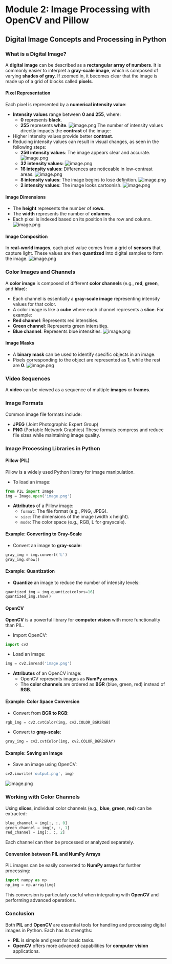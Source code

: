 

# Module 2: Image Processing with OpenCV and Pillow
## Digital Image Concepts and Processing in Python
### What is a Digital Image?
A **digital image** can be described as a **rectangular array of numbers**. It is commonly easier to interpret a **gray-scale image**, which is composed of varying **shades of gray**. If zoomed in, it becomes clear that the image is made up of a grid of blocks called **pixels**.
#### Pixel Representation
Each pixel is represented by a **numerical intensity value**:
- **Intensity values** range between **0 and 255**, where:
	- **0** represents **black**.
	- **255** represents **white**.
![image.png](https://prod-files-secure.s3.us-west-2.amazonaws.com/03e82b26-cccb-4906-bb56-adabcbdc0655/fa1bb4aa-313a-44c2-a7b3-7fa4a8432b08/image.png?X-Amz-Algorithm=AWS4-HMAC-SHA256&X-Amz-Content-Sha256=UNSIGNED-PAYLOAD&X-Amz-Credential=ASIAZI2LB4666FG6GVA4%2F20250202%2Fus-west-2%2Fs3%2Faws4_request&X-Amz-Date=20250202T141212Z&X-Amz-Expires=3600&X-Amz-Security-Token=IQoJb3JpZ2luX2VjEOT%2F%2F%2F%2F%2F%2F%2F%2F%2F%2FwEaCXVzLXdlc3QtMiJHMEUCIFEDTQM12EBPLY%2B2R0a4eNqBh0InwUqgZOFjh9r%2F1N8LAiEAhDvADicuZexACYB7panf9w8qLy%2BMeiUPxSJC4cCcM1MqiAQI7f%2F%2F%2F%2F%2F%2F%2F%2F%2F%2FARAAGgw2Mzc0MjMxODM4MDUiDG7g5FFbFd17pFZLnCrcA3zW3%2BktXinbOfQSXU1j%2FFuDZWmaLHeyJIuSLVpCmpN5ofIdBnXK2m4Y7sBr8PeRfYuoLPgQDh3%2FEzEkftVpJRy%2F2IjyI4lkT8ZTRV3OH4%2FI9JutYAYBG7mRtAEJ4j3%2FLqRoCiM5fS3hu9cCtTlb%2BM3QD0bYleIPOvCG3dzXX4zgsuLHm%2F9yVFiKk0%2BbMZyBRC8MJ0MKA9b03cUq757Xb4MBXfulDE0NgJKTHhaODyDsoIUept4QiJkgcAyZHBjJ99n4YWgfIdUgK2gYngndCbEh1Be9rBbu2%2Bmd9cjfP7wHnF2UanrgyWqmq3Q7p6iAWYAJEH%2FKrDL7xluLB6iuRY6WoWKMrOeRZtxvSALX%2FEORF35QgYnmpLm6g7cSRhq7sMgMsJVEAq8h%2Fks2q6ddIO4T13IhvkSfa6EJSM56iSiDppAb0ekqkl8daFVMC3lwrukk3o9OVCOd%2FR9e%2FE7JsseGUN%2Funip79DhPF9Uu3OefELodvRmknLMdIToTXXVPTidnZEFLtHhx0iPxJ5EJ7RMd2mmE62m%2BTM6mCPajJFCT9jJ2HDWUYVfU9cTsCKnh8tCPnW7w0A6Gtct2qE7jhD85DRSovCuiTUvKQx%2Fp3ZU53RYLRuEx%2FnXqY92AMP%2B%2F%2FbwGOqUBSfb9gXpm%2FdymYZPQEsg2%2F%2Bw5jTWLvzVjc2WnAbx6wleejWH0YM%2BrQMmbZQ8vF32RQjQ0V9XPZ2Aho7vTkCDL5ChX9NsyR0Ri3OThMbQcnwWzlk6YAOqp%2B2ih%2BoqHzz%2FzYB7Iku9kX98axy3FYncYAtx0c0QEWD1YCUQby0XcUx%2BMruoVogWox1KrUQfFP4bH0Dt4zGTksDl8L6A3W4SG2m3dxxH6&X-Amz-Signature=65fa9e2a80ee63545047b814b5ac7720cbf5308e8fb5181fdea8235b8d69ef49&X-Amz-SignedHeaders=host&x-id=GetObject)
The number of intensity values directly impacts the **contrast** of the image:
- Higher intensity values provide better **contrast**.
- Reducing intensity values can result in visual changes, as seen in the following steps:
	- **256 intensity values**: The image appears clear and accurate.
![image.png](https://prod-files-secure.s3.us-west-2.amazonaws.com/03e82b26-cccb-4906-bb56-adabcbdc0655/0de7dfb4-99dc-4b87-8932-5165b3c3b775/image.png?X-Amz-Algorithm=AWS4-HMAC-SHA256&X-Amz-Content-Sha256=UNSIGNED-PAYLOAD&X-Amz-Credential=ASIAZI2LB4666DOFMH3Z%2F20250202%2Fus-west-2%2Fs3%2Faws4_request&X-Amz-Date=20250202T141213Z&X-Amz-Expires=3600&X-Amz-Security-Token=IQoJb3JpZ2luX2VjEOT%2F%2F%2F%2F%2F%2F%2F%2F%2F%2FwEaCXVzLXdlc3QtMiJHMEUCIFZJjWRMKDcxdl04DzJGUvlK4Z11VsGiA1GZbMnumiI6AiEAnqOOl2CUoiyAHUNUKCLf%2B2FQXOzo4za5dlU8uk1sN0YqiAQI7f%2F%2F%2F%2F%2F%2F%2F%2F%2F%2FARAAGgw2Mzc0MjMxODM4MDUiDPvZKC9Z0mAhKjEDxSrcAyGIVzhnzn1TbVy0CpiuYagFA2UoVIZ0Bydfs8s1e2HDeY6sSAHKDbOWBQMAZaPLLo0Xc9GbZlJHT%2FF4HwpmqRUWqe9LH0hPZpCflimG8dzjHktz81%2FggP9KZoL%2BFArKQ8m6e0gzPP5OhoC13B4f93y%2F35vM3WaTQalb7Pmim8HpIVhlrojtAhlEeVYXPUuoj7ERrNySpPvCB1g3no4nCfvqTNlH0Kn3ArDWCiz1GoLwkSA96yTsYKO0f7XFb4irkUqxaBYzg9hSUHrrAQHX62%2BTmSt4rw%2FXKPeBedVGXpHabLBgevr4JhaZ2bvDpORdocHmrLaH4t7QIdmX2LOTIV%2F28nw7DGHOwKJGMuOUbDPj8eK3fh4kAVMO4I8J2oArZtkpl6HYZvcDLb0k8q5weU8Xs4y1lXdSsduVk49HlwsOb1WWQO0qz3xkYb8fEBZAUp4SziGjuSqIJXwIMQziJ%2BK7wYkHXO2CtO2BLCoY6lCxT3nEtFl%2FwA5WqXuESQ8%2BUt4%2FQkD%2BtbsIwnvSRCIq4Cny6cDfxRQj0Jl23pTZ38%2FkKfeW%2BqMrFUI6XsDv2TT6mZ7D527Y6IHUrjN7fZh408euCf1QDzb3eypJJsGP%2F2NWN3II0XSP2W5CylOxMNu8%2FbwGOqUBJZnjRIubD0T6egcXVmAOIbyRpV44c%2F7bfu9DxV1DqvQpEzfBnZR6ky6uf%2BSK2zQsLTXeM%2BrillDRqJU%2BFpL0W9DCcRPWXFRZPRBI0ndbernJAtx7RzFdnjThU14yOj1a%2BILl9txLzebkYPtQKufTzod48qZx%2BjlQNVSvne7lgUtaiW7QVj3ekr726IeJGoZKlyuDdvWb56G1FvPSuGMV%2Fgudbx7K&X-Amz-Signature=9ed3ef306b6a7f4c599d25c6239874152f12bcd53adbea9ffad42d7463dd78d6&X-Amz-SignedHeaders=host&x-id=GetObject)
	- **32 intensity values:**
![image.png](https://prod-files-secure.s3.us-west-2.amazonaws.com/03e82b26-cccb-4906-bb56-adabcbdc0655/7eb81f08-b190-4c5a-ba2b-2a498a15b2c4/image.png?X-Amz-Algorithm=AWS4-HMAC-SHA256&X-Amz-Content-Sha256=UNSIGNED-PAYLOAD&X-Amz-Credential=ASIAZI2LB4666DOFMH3Z%2F20250202%2Fus-west-2%2Fs3%2Faws4_request&X-Amz-Date=20250202T141213Z&X-Amz-Expires=3600&X-Amz-Security-Token=IQoJb3JpZ2luX2VjEOT%2F%2F%2F%2F%2F%2F%2F%2F%2F%2FwEaCXVzLXdlc3QtMiJHMEUCIFZJjWRMKDcxdl04DzJGUvlK4Z11VsGiA1GZbMnumiI6AiEAnqOOl2CUoiyAHUNUKCLf%2B2FQXOzo4za5dlU8uk1sN0YqiAQI7f%2F%2F%2F%2F%2F%2F%2F%2F%2F%2FARAAGgw2Mzc0MjMxODM4MDUiDPvZKC9Z0mAhKjEDxSrcAyGIVzhnzn1TbVy0CpiuYagFA2UoVIZ0Bydfs8s1e2HDeY6sSAHKDbOWBQMAZaPLLo0Xc9GbZlJHT%2FF4HwpmqRUWqe9LH0hPZpCflimG8dzjHktz81%2FggP9KZoL%2BFArKQ8m6e0gzPP5OhoC13B4f93y%2F35vM3WaTQalb7Pmim8HpIVhlrojtAhlEeVYXPUuoj7ERrNySpPvCB1g3no4nCfvqTNlH0Kn3ArDWCiz1GoLwkSA96yTsYKO0f7XFb4irkUqxaBYzg9hSUHrrAQHX62%2BTmSt4rw%2FXKPeBedVGXpHabLBgevr4JhaZ2bvDpORdocHmrLaH4t7QIdmX2LOTIV%2F28nw7DGHOwKJGMuOUbDPj8eK3fh4kAVMO4I8J2oArZtkpl6HYZvcDLb0k8q5weU8Xs4y1lXdSsduVk49HlwsOb1WWQO0qz3xkYb8fEBZAUp4SziGjuSqIJXwIMQziJ%2BK7wYkHXO2CtO2BLCoY6lCxT3nEtFl%2FwA5WqXuESQ8%2BUt4%2FQkD%2BtbsIwnvSRCIq4Cny6cDfxRQj0Jl23pTZ38%2FkKfeW%2BqMrFUI6XsDv2TT6mZ7D527Y6IHUrjN7fZh408euCf1QDzb3eypJJsGP%2F2NWN3II0XSP2W5CylOxMNu8%2FbwGOqUBJZnjRIubD0T6egcXVmAOIbyRpV44c%2F7bfu9DxV1DqvQpEzfBnZR6ky6uf%2BSK2zQsLTXeM%2BrillDRqJU%2BFpL0W9DCcRPWXFRZPRBI0ndbernJAtx7RzFdnjThU14yOj1a%2BILl9txLzebkYPtQKufTzod48qZx%2BjlQNVSvne7lgUtaiW7QVj3ekr726IeJGoZKlyuDdvWb56G1FvPSuGMV%2Fgudbx7K&X-Amz-Signature=c3f8e9ae496a4de86fa41f032d952f0eacc822bd2b3aa8b91a2660f10b58ea55&X-Amz-SignedHeaders=host&x-id=GetObject)
	- **16 intensity values**: Differences are noticeable in low-contrast areas.
![image.png](https://prod-files-secure.s3.us-west-2.amazonaws.com/03e82b26-cccb-4906-bb56-adabcbdc0655/6bf56d44-9a14-4b7b-98c2-1f00b8630f0c/image.png?X-Amz-Algorithm=AWS4-HMAC-SHA256&X-Amz-Content-Sha256=UNSIGNED-PAYLOAD&X-Amz-Credential=ASIAZI2LB4666DOFMH3Z%2F20250202%2Fus-west-2%2Fs3%2Faws4_request&X-Amz-Date=20250202T141213Z&X-Amz-Expires=3600&X-Amz-Security-Token=IQoJb3JpZ2luX2VjEOT%2F%2F%2F%2F%2F%2F%2F%2F%2F%2FwEaCXVzLXdlc3QtMiJHMEUCIFZJjWRMKDcxdl04DzJGUvlK4Z11VsGiA1GZbMnumiI6AiEAnqOOl2CUoiyAHUNUKCLf%2B2FQXOzo4za5dlU8uk1sN0YqiAQI7f%2F%2F%2F%2F%2F%2F%2F%2F%2F%2FARAAGgw2Mzc0MjMxODM4MDUiDPvZKC9Z0mAhKjEDxSrcAyGIVzhnzn1TbVy0CpiuYagFA2UoVIZ0Bydfs8s1e2HDeY6sSAHKDbOWBQMAZaPLLo0Xc9GbZlJHT%2FF4HwpmqRUWqe9LH0hPZpCflimG8dzjHktz81%2FggP9KZoL%2BFArKQ8m6e0gzPP5OhoC13B4f93y%2F35vM3WaTQalb7Pmim8HpIVhlrojtAhlEeVYXPUuoj7ERrNySpPvCB1g3no4nCfvqTNlH0Kn3ArDWCiz1GoLwkSA96yTsYKO0f7XFb4irkUqxaBYzg9hSUHrrAQHX62%2BTmSt4rw%2FXKPeBedVGXpHabLBgevr4JhaZ2bvDpORdocHmrLaH4t7QIdmX2LOTIV%2F28nw7DGHOwKJGMuOUbDPj8eK3fh4kAVMO4I8J2oArZtkpl6HYZvcDLb0k8q5weU8Xs4y1lXdSsduVk49HlwsOb1WWQO0qz3xkYb8fEBZAUp4SziGjuSqIJXwIMQziJ%2BK7wYkHXO2CtO2BLCoY6lCxT3nEtFl%2FwA5WqXuESQ8%2BUt4%2FQkD%2BtbsIwnvSRCIq4Cny6cDfxRQj0Jl23pTZ38%2FkKfeW%2BqMrFUI6XsDv2TT6mZ7D527Y6IHUrjN7fZh408euCf1QDzb3eypJJsGP%2F2NWN3II0XSP2W5CylOxMNu8%2FbwGOqUBJZnjRIubD0T6egcXVmAOIbyRpV44c%2F7bfu9DxV1DqvQpEzfBnZR6ky6uf%2BSK2zQsLTXeM%2BrillDRqJU%2BFpL0W9DCcRPWXFRZPRBI0ndbernJAtx7RzFdnjThU14yOj1a%2BILl9txLzebkYPtQKufTzod48qZx%2BjlQNVSvne7lgUtaiW7QVj3ekr726IeJGoZKlyuDdvWb56G1FvPSuGMV%2Fgudbx7K&X-Amz-Signature=e83d9de345c025b79a016fcb22c4f01de791dff97e117a18196bc94e9395c704&X-Amz-SignedHeaders=host&x-id=GetObject)
	- **8 intensity values**: The image begins to lose definition.
![image.png](https://prod-files-secure.s3.us-west-2.amazonaws.com/03e82b26-cccb-4906-bb56-adabcbdc0655/cca05878-ca1a-43e0-8bec-1d146756f9ae/image.png?X-Amz-Algorithm=AWS4-HMAC-SHA256&X-Amz-Content-Sha256=UNSIGNED-PAYLOAD&X-Amz-Credential=ASIAZI2LB4666DOFMH3Z%2F20250202%2Fus-west-2%2Fs3%2Faws4_request&X-Amz-Date=20250202T141213Z&X-Amz-Expires=3600&X-Amz-Security-Token=IQoJb3JpZ2luX2VjEOT%2F%2F%2F%2F%2F%2F%2F%2F%2F%2FwEaCXVzLXdlc3QtMiJHMEUCIFZJjWRMKDcxdl04DzJGUvlK4Z11VsGiA1GZbMnumiI6AiEAnqOOl2CUoiyAHUNUKCLf%2B2FQXOzo4za5dlU8uk1sN0YqiAQI7f%2F%2F%2F%2F%2F%2F%2F%2F%2F%2FARAAGgw2Mzc0MjMxODM4MDUiDPvZKC9Z0mAhKjEDxSrcAyGIVzhnzn1TbVy0CpiuYagFA2UoVIZ0Bydfs8s1e2HDeY6sSAHKDbOWBQMAZaPLLo0Xc9GbZlJHT%2FF4HwpmqRUWqe9LH0hPZpCflimG8dzjHktz81%2FggP9KZoL%2BFArKQ8m6e0gzPP5OhoC13B4f93y%2F35vM3WaTQalb7Pmim8HpIVhlrojtAhlEeVYXPUuoj7ERrNySpPvCB1g3no4nCfvqTNlH0Kn3ArDWCiz1GoLwkSA96yTsYKO0f7XFb4irkUqxaBYzg9hSUHrrAQHX62%2BTmSt4rw%2FXKPeBedVGXpHabLBgevr4JhaZ2bvDpORdocHmrLaH4t7QIdmX2LOTIV%2F28nw7DGHOwKJGMuOUbDPj8eK3fh4kAVMO4I8J2oArZtkpl6HYZvcDLb0k8q5weU8Xs4y1lXdSsduVk49HlwsOb1WWQO0qz3xkYb8fEBZAUp4SziGjuSqIJXwIMQziJ%2BK7wYkHXO2CtO2BLCoY6lCxT3nEtFl%2FwA5WqXuESQ8%2BUt4%2FQkD%2BtbsIwnvSRCIq4Cny6cDfxRQj0Jl23pTZ38%2FkKfeW%2BqMrFUI6XsDv2TT6mZ7D527Y6IHUrjN7fZh408euCf1QDzb3eypJJsGP%2F2NWN3II0XSP2W5CylOxMNu8%2FbwGOqUBJZnjRIubD0T6egcXVmAOIbyRpV44c%2F7bfu9DxV1DqvQpEzfBnZR6ky6uf%2BSK2zQsLTXeM%2BrillDRqJU%2BFpL0W9DCcRPWXFRZPRBI0ndbernJAtx7RzFdnjThU14yOj1a%2BILl9txLzebkYPtQKufTzod48qZx%2BjlQNVSvne7lgUtaiW7QVj3ekr726IeJGoZKlyuDdvWb56G1FvPSuGMV%2Fgudbx7K&X-Amz-Signature=6e67cb58935e5c59ab83dcc5122830a729e64d0134f76aaeec3fe6f66fa95919&X-Amz-SignedHeaders=host&x-id=GetObject)
	- **2 intensity values**: The image looks cartoonish.
![image.png](https://prod-files-secure.s3.us-west-2.amazonaws.com/03e82b26-cccb-4906-bb56-adabcbdc0655/12da64d7-6b97-44e0-bc2c-52b9c47ce212/image.png?X-Amz-Algorithm=AWS4-HMAC-SHA256&X-Amz-Content-Sha256=UNSIGNED-PAYLOAD&X-Amz-Credential=ASIAZI2LB4666DOFMH3Z%2F20250202%2Fus-west-2%2Fs3%2Faws4_request&X-Amz-Date=20250202T141213Z&X-Amz-Expires=3600&X-Amz-Security-Token=IQoJb3JpZ2luX2VjEOT%2F%2F%2F%2F%2F%2F%2F%2F%2F%2FwEaCXVzLXdlc3QtMiJHMEUCIFZJjWRMKDcxdl04DzJGUvlK4Z11VsGiA1GZbMnumiI6AiEAnqOOl2CUoiyAHUNUKCLf%2B2FQXOzo4za5dlU8uk1sN0YqiAQI7f%2F%2F%2F%2F%2F%2F%2F%2F%2F%2FARAAGgw2Mzc0MjMxODM4MDUiDPvZKC9Z0mAhKjEDxSrcAyGIVzhnzn1TbVy0CpiuYagFA2UoVIZ0Bydfs8s1e2HDeY6sSAHKDbOWBQMAZaPLLo0Xc9GbZlJHT%2FF4HwpmqRUWqe9LH0hPZpCflimG8dzjHktz81%2FggP9KZoL%2BFArKQ8m6e0gzPP5OhoC13B4f93y%2F35vM3WaTQalb7Pmim8HpIVhlrojtAhlEeVYXPUuoj7ERrNySpPvCB1g3no4nCfvqTNlH0Kn3ArDWCiz1GoLwkSA96yTsYKO0f7XFb4irkUqxaBYzg9hSUHrrAQHX62%2BTmSt4rw%2FXKPeBedVGXpHabLBgevr4JhaZ2bvDpORdocHmrLaH4t7QIdmX2LOTIV%2F28nw7DGHOwKJGMuOUbDPj8eK3fh4kAVMO4I8J2oArZtkpl6HYZvcDLb0k8q5weU8Xs4y1lXdSsduVk49HlwsOb1WWQO0qz3xkYb8fEBZAUp4SziGjuSqIJXwIMQziJ%2BK7wYkHXO2CtO2BLCoY6lCxT3nEtFl%2FwA5WqXuESQ8%2BUt4%2FQkD%2BtbsIwnvSRCIq4Cny6cDfxRQj0Jl23pTZ38%2FkKfeW%2BqMrFUI6XsDv2TT6mZ7D527Y6IHUrjN7fZh408euCf1QDzb3eypJJsGP%2F2NWN3II0XSP2W5CylOxMNu8%2FbwGOqUBJZnjRIubD0T6egcXVmAOIbyRpV44c%2F7bfu9DxV1DqvQpEzfBnZR6ky6uf%2BSK2zQsLTXeM%2BrillDRqJU%2BFpL0W9DCcRPWXFRZPRBI0ndbernJAtx7RzFdnjThU14yOj1a%2BILl9txLzebkYPtQKufTzod48qZx%2BjlQNVSvne7lgUtaiW7QVj3ekr726IeJGoZKlyuDdvWb56G1FvPSuGMV%2Fgudbx7K&X-Amz-Signature=96fcf83c34f4f31a52ba7033f58b4eae081ebce44f3930185117238c405f7659&X-Amz-SignedHeaders=host&x-id=GetObject)
#### Image Dimensions
- The **height** represents the number of **rows**.
- The **width** represents the number of **columns**.
- Each pixel is indexed based on its position in the row and column.
![image.png](https://prod-files-secure.s3.us-west-2.amazonaws.com/03e82b26-cccb-4906-bb56-adabcbdc0655/ff056335-e79e-4491-b508-30cd45b6c194/image.png?X-Amz-Algorithm=AWS4-HMAC-SHA256&X-Amz-Content-Sha256=UNSIGNED-PAYLOAD&X-Amz-Credential=ASIAZI2LB4666FG6GVA4%2F20250202%2Fus-west-2%2Fs3%2Faws4_request&X-Amz-Date=20250202T141212Z&X-Amz-Expires=3600&X-Amz-Security-Token=IQoJb3JpZ2luX2VjEOT%2F%2F%2F%2F%2F%2F%2F%2F%2F%2FwEaCXVzLXdlc3QtMiJHMEUCIFEDTQM12EBPLY%2B2R0a4eNqBh0InwUqgZOFjh9r%2F1N8LAiEAhDvADicuZexACYB7panf9w8qLy%2BMeiUPxSJC4cCcM1MqiAQI7f%2F%2F%2F%2F%2F%2F%2F%2F%2F%2FARAAGgw2Mzc0MjMxODM4MDUiDG7g5FFbFd17pFZLnCrcA3zW3%2BktXinbOfQSXU1j%2FFuDZWmaLHeyJIuSLVpCmpN5ofIdBnXK2m4Y7sBr8PeRfYuoLPgQDh3%2FEzEkftVpJRy%2F2IjyI4lkT8ZTRV3OH4%2FI9JutYAYBG7mRtAEJ4j3%2FLqRoCiM5fS3hu9cCtTlb%2BM3QD0bYleIPOvCG3dzXX4zgsuLHm%2F9yVFiKk0%2BbMZyBRC8MJ0MKA9b03cUq757Xb4MBXfulDE0NgJKTHhaODyDsoIUept4QiJkgcAyZHBjJ99n4YWgfIdUgK2gYngndCbEh1Be9rBbu2%2Bmd9cjfP7wHnF2UanrgyWqmq3Q7p6iAWYAJEH%2FKrDL7xluLB6iuRY6WoWKMrOeRZtxvSALX%2FEORF35QgYnmpLm6g7cSRhq7sMgMsJVEAq8h%2Fks2q6ddIO4T13IhvkSfa6EJSM56iSiDppAb0ekqkl8daFVMC3lwrukk3o9OVCOd%2FR9e%2FE7JsseGUN%2Funip79DhPF9Uu3OefELodvRmknLMdIToTXXVPTidnZEFLtHhx0iPxJ5EJ7RMd2mmE62m%2BTM6mCPajJFCT9jJ2HDWUYVfU9cTsCKnh8tCPnW7w0A6Gtct2qE7jhD85DRSovCuiTUvKQx%2Fp3ZU53RYLRuEx%2FnXqY92AMP%2B%2F%2FbwGOqUBSfb9gXpm%2FdymYZPQEsg2%2F%2Bw5jTWLvzVjc2WnAbx6wleejWH0YM%2BrQMmbZQ8vF32RQjQ0V9XPZ2Aho7vTkCDL5ChX9NsyR0Ri3OThMbQcnwWzlk6YAOqp%2B2ih%2BoqHzz%2FzYB7Iku9kX98axy3FYncYAtx0c0QEWD1YCUQby0XcUx%2BMruoVogWox1KrUQfFP4bH0Dt4zGTksDl8L6A3W4SG2m3dxxH6&X-Amz-Signature=a5a59afed84deee7065b78f0d2dbfad6dfe76265fe6285f325d48728764d6e63&X-Amz-SignedHeaders=host&x-id=GetObject)
#### Image Composition
In **real-world images**, each pixel value comes from a grid of **sensors** that capture light. These values are then **quantized** into digital samples to form the image.
![image.png](https://prod-files-secure.s3.us-west-2.amazonaws.com/03e82b26-cccb-4906-bb56-adabcbdc0655/0c721ea0-409b-4d32-b630-a00d6f170d18/image.png?X-Amz-Algorithm=AWS4-HMAC-SHA256&X-Amz-Content-Sha256=UNSIGNED-PAYLOAD&X-Amz-Credential=ASIAZI2LB4666FG6GVA4%2F20250202%2Fus-west-2%2Fs3%2Faws4_request&X-Amz-Date=20250202T141212Z&X-Amz-Expires=3600&X-Amz-Security-Token=IQoJb3JpZ2luX2VjEOT%2F%2F%2F%2F%2F%2F%2F%2F%2F%2FwEaCXVzLXdlc3QtMiJHMEUCIFEDTQM12EBPLY%2B2R0a4eNqBh0InwUqgZOFjh9r%2F1N8LAiEAhDvADicuZexACYB7panf9w8qLy%2BMeiUPxSJC4cCcM1MqiAQI7f%2F%2F%2F%2F%2F%2F%2F%2F%2F%2FARAAGgw2Mzc0MjMxODM4MDUiDG7g5FFbFd17pFZLnCrcA3zW3%2BktXinbOfQSXU1j%2FFuDZWmaLHeyJIuSLVpCmpN5ofIdBnXK2m4Y7sBr8PeRfYuoLPgQDh3%2FEzEkftVpJRy%2F2IjyI4lkT8ZTRV3OH4%2FI9JutYAYBG7mRtAEJ4j3%2FLqRoCiM5fS3hu9cCtTlb%2BM3QD0bYleIPOvCG3dzXX4zgsuLHm%2F9yVFiKk0%2BbMZyBRC8MJ0MKA9b03cUq757Xb4MBXfulDE0NgJKTHhaODyDsoIUept4QiJkgcAyZHBjJ99n4YWgfIdUgK2gYngndCbEh1Be9rBbu2%2Bmd9cjfP7wHnF2UanrgyWqmq3Q7p6iAWYAJEH%2FKrDL7xluLB6iuRY6WoWKMrOeRZtxvSALX%2FEORF35QgYnmpLm6g7cSRhq7sMgMsJVEAq8h%2Fks2q6ddIO4T13IhvkSfa6EJSM56iSiDppAb0ekqkl8daFVMC3lwrukk3o9OVCOd%2FR9e%2FE7JsseGUN%2Funip79DhPF9Uu3OefELodvRmknLMdIToTXXVPTidnZEFLtHhx0iPxJ5EJ7RMd2mmE62m%2BTM6mCPajJFCT9jJ2HDWUYVfU9cTsCKnh8tCPnW7w0A6Gtct2qE7jhD85DRSovCuiTUvKQx%2Fp3ZU53RYLRuEx%2FnXqY92AMP%2B%2F%2FbwGOqUBSfb9gXpm%2FdymYZPQEsg2%2F%2Bw5jTWLvzVjc2WnAbx6wleejWH0YM%2BrQMmbZQ8vF32RQjQ0V9XPZ2Aho7vTkCDL5ChX9NsyR0Ri3OThMbQcnwWzlk6YAOqp%2B2ih%2BoqHzz%2FzYB7Iku9kX98axy3FYncYAtx0c0QEWD1YCUQby0XcUx%2BMruoVogWox1KrUQfFP4bH0Dt4zGTksDl8L6A3W4SG2m3dxxH6&X-Amz-Signature=537945a43ecbe06fb3158ff5cce3888f97fbc501db6d9b9acf6943436f05763b&X-Amz-SignedHeaders=host&x-id=GetObject)
### Color Images and Channels
A **color image** is composed of different **color channels** (e.g., **red**, **green**, and **blue**):
- Each channel is essentially a **gray-scale image** representing intensity values for that color.
- A color image is like a **cube** where each channel represents a **slice**.
For example:
- **Red channel**: Represents red intensities.
- **Green channel**: Represents green intensities.
- **Blue channel**: Represents blue intensities.
![image.png](https://prod-files-secure.s3.us-west-2.amazonaws.com/03e82b26-cccb-4906-bb56-adabcbdc0655/c0cc17c9-842f-413f-82e8-f3f44278cf74/image.png?X-Amz-Algorithm=AWS4-HMAC-SHA256&X-Amz-Content-Sha256=UNSIGNED-PAYLOAD&X-Amz-Credential=ASIAZI2LB4666FG6GVA4%2F20250202%2Fus-west-2%2Fs3%2Faws4_request&X-Amz-Date=20250202T141212Z&X-Amz-Expires=3600&X-Amz-Security-Token=IQoJb3JpZ2luX2VjEOT%2F%2F%2F%2F%2F%2F%2F%2F%2F%2FwEaCXVzLXdlc3QtMiJHMEUCIFEDTQM12EBPLY%2B2R0a4eNqBh0InwUqgZOFjh9r%2F1N8LAiEAhDvADicuZexACYB7panf9w8qLy%2BMeiUPxSJC4cCcM1MqiAQI7f%2F%2F%2F%2F%2F%2F%2F%2F%2F%2FARAAGgw2Mzc0MjMxODM4MDUiDG7g5FFbFd17pFZLnCrcA3zW3%2BktXinbOfQSXU1j%2FFuDZWmaLHeyJIuSLVpCmpN5ofIdBnXK2m4Y7sBr8PeRfYuoLPgQDh3%2FEzEkftVpJRy%2F2IjyI4lkT8ZTRV3OH4%2FI9JutYAYBG7mRtAEJ4j3%2FLqRoCiM5fS3hu9cCtTlb%2BM3QD0bYleIPOvCG3dzXX4zgsuLHm%2F9yVFiKk0%2BbMZyBRC8MJ0MKA9b03cUq757Xb4MBXfulDE0NgJKTHhaODyDsoIUept4QiJkgcAyZHBjJ99n4YWgfIdUgK2gYngndCbEh1Be9rBbu2%2Bmd9cjfP7wHnF2UanrgyWqmq3Q7p6iAWYAJEH%2FKrDL7xluLB6iuRY6WoWKMrOeRZtxvSALX%2FEORF35QgYnmpLm6g7cSRhq7sMgMsJVEAq8h%2Fks2q6ddIO4T13IhvkSfa6EJSM56iSiDppAb0ekqkl8daFVMC3lwrukk3o9OVCOd%2FR9e%2FE7JsseGUN%2Funip79DhPF9Uu3OefELodvRmknLMdIToTXXVPTidnZEFLtHhx0iPxJ5EJ7RMd2mmE62m%2BTM6mCPajJFCT9jJ2HDWUYVfU9cTsCKnh8tCPnW7w0A6Gtct2qE7jhD85DRSovCuiTUvKQx%2Fp3ZU53RYLRuEx%2FnXqY92AMP%2B%2F%2FbwGOqUBSfb9gXpm%2FdymYZPQEsg2%2F%2Bw5jTWLvzVjc2WnAbx6wleejWH0YM%2BrQMmbZQ8vF32RQjQ0V9XPZ2Aho7vTkCDL5ChX9NsyR0Ri3OThMbQcnwWzlk6YAOqp%2B2ih%2BoqHzz%2FzYB7Iku9kX98axy3FYncYAtx0c0QEWD1YCUQby0XcUx%2BMruoVogWox1KrUQfFP4bH0Dt4zGTksDl8L6A3W4SG2m3dxxH6&X-Amz-Signature=a7c1699338ad9956433060344bad4cc1e92b7ca58f270171594a506aea7d7306&X-Amz-SignedHeaders=host&x-id=GetObject)
#### Image Masks
- A **binary mask** can be used to identify specific objects in an image.
- Pixels corresponding to the object are represented as **1**, while the rest are **0**.
![image.png](https://prod-files-secure.s3.us-west-2.amazonaws.com/03e82b26-cccb-4906-bb56-adabcbdc0655/667eab4d-d19d-4618-81d0-663b6beb002c/image.png?X-Amz-Algorithm=AWS4-HMAC-SHA256&X-Amz-Content-Sha256=UNSIGNED-PAYLOAD&X-Amz-Credential=ASIAZI2LB4666FG6GVA4%2F20250202%2Fus-west-2%2Fs3%2Faws4_request&X-Amz-Date=20250202T141212Z&X-Amz-Expires=3600&X-Amz-Security-Token=IQoJb3JpZ2luX2VjEOT%2F%2F%2F%2F%2F%2F%2F%2F%2F%2FwEaCXVzLXdlc3QtMiJHMEUCIFEDTQM12EBPLY%2B2R0a4eNqBh0InwUqgZOFjh9r%2F1N8LAiEAhDvADicuZexACYB7panf9w8qLy%2BMeiUPxSJC4cCcM1MqiAQI7f%2F%2F%2F%2F%2F%2F%2F%2F%2F%2FARAAGgw2Mzc0MjMxODM4MDUiDG7g5FFbFd17pFZLnCrcA3zW3%2BktXinbOfQSXU1j%2FFuDZWmaLHeyJIuSLVpCmpN5ofIdBnXK2m4Y7sBr8PeRfYuoLPgQDh3%2FEzEkftVpJRy%2F2IjyI4lkT8ZTRV3OH4%2FI9JutYAYBG7mRtAEJ4j3%2FLqRoCiM5fS3hu9cCtTlb%2BM3QD0bYleIPOvCG3dzXX4zgsuLHm%2F9yVFiKk0%2BbMZyBRC8MJ0MKA9b03cUq757Xb4MBXfulDE0NgJKTHhaODyDsoIUept4QiJkgcAyZHBjJ99n4YWgfIdUgK2gYngndCbEh1Be9rBbu2%2Bmd9cjfP7wHnF2UanrgyWqmq3Q7p6iAWYAJEH%2FKrDL7xluLB6iuRY6WoWKMrOeRZtxvSALX%2FEORF35QgYnmpLm6g7cSRhq7sMgMsJVEAq8h%2Fks2q6ddIO4T13IhvkSfa6EJSM56iSiDppAb0ekqkl8daFVMC3lwrukk3o9OVCOd%2FR9e%2FE7JsseGUN%2Funip79DhPF9Uu3OefELodvRmknLMdIToTXXVPTidnZEFLtHhx0iPxJ5EJ7RMd2mmE62m%2BTM6mCPajJFCT9jJ2HDWUYVfU9cTsCKnh8tCPnW7w0A6Gtct2qE7jhD85DRSovCuiTUvKQx%2Fp3ZU53RYLRuEx%2FnXqY92AMP%2B%2F%2FbwGOqUBSfb9gXpm%2FdymYZPQEsg2%2F%2Bw5jTWLvzVjc2WnAbx6wleejWH0YM%2BrQMmbZQ8vF32RQjQ0V9XPZ2Aho7vTkCDL5ChX9NsyR0Ri3OThMbQcnwWzlk6YAOqp%2B2ih%2BoqHzz%2FzYB7Iku9kX98axy3FYncYAtx0c0QEWD1YCUQby0XcUx%2BMruoVogWox1KrUQfFP4bH0Dt4zGTksDl8L6A3W4SG2m3dxxH6&X-Amz-Signature=4b9f12c7fb7477aa663dcd26c5bb4618b3a3f0c836a8243afebeac9f101556de&X-Amz-SignedHeaders=host&x-id=GetObject)
### Video Sequences
A **video** can be viewed as a sequence of multiple **images** or **frames**.
### Image Formats
Common image file formats include:
- **JPEG** (Joint Photographic Expert Group)
- **PNG** (Portable Network Graphics)
These formats compress and reduce file sizes while maintaining image quality.
### Image Processing Libraries in Python
#### Pillow (PIL)
Pillow is a widely used Python library for image manipulation.
- To load an image:
```python
from PIL import Image
img = Image.open('image.png')
```
- **Attributes** of a Pillow image:
	- `format`: The file format (e.g., PNG, JPEG).
	- `size`: The dimensions of the image (width x height).
	- `mode`: The color space (e.g., RGB, L for grayscale).
#### Example: Converting to Gray-Scale
- Convert an image to **gray-scale**:
```python
gray_img = img.convert('L')
gray_img.show()
```
#### Example: Quantization
- **Quantize** an image to reduce the number of intensity levels:
```python
quantized_img = img.quantize(colors=16)
quantized_img.show()
```
#### OpenCV
**OpenCV** is a powerful library for **computer vision** with more functionality than PIL.
- Import OpenCV:
```python
import cv2
```
- Load an image:
```python
img = cv2.imread('image.png')
```
- **Attributes** of an OpenCV image:
	- OpenCV represents images as **NumPy arrays**.
	- The **color channels** are ordered as **BGR** (blue, green, red) instead of **RGB**.
#### Example: Color Space Conversion
- Convert from **BGR to RGB**:
```python
rgb_img = cv2.cvtColor(img, cv2.COLOR_BGR2RGB)
```
- Convert to **gray-scale**:
```python
gray_img = cv2.cvtColor(img, cv2.COLOR_BGR2GRAY)
```
#### Example: Saving an Image
- Save an image using OpenCV:
```python
cv2.imwrite('output.png', img)
```
![image.png](https://prod-files-secure.s3.us-west-2.amazonaws.com/03e82b26-cccb-4906-bb56-adabcbdc0655/25fcc977-54ea-484c-997e-9b6bd016f347/image.png?X-Amz-Algorithm=AWS4-HMAC-SHA256&X-Amz-Content-Sha256=UNSIGNED-PAYLOAD&X-Amz-Credential=ASIAZI2LB4666FG6GVA4%2F20250202%2Fus-west-2%2Fs3%2Faws4_request&X-Amz-Date=20250202T141212Z&X-Amz-Expires=3600&X-Amz-Security-Token=IQoJb3JpZ2luX2VjEOT%2F%2F%2F%2F%2F%2F%2F%2F%2F%2FwEaCXVzLXdlc3QtMiJHMEUCIFEDTQM12EBPLY%2B2R0a4eNqBh0InwUqgZOFjh9r%2F1N8LAiEAhDvADicuZexACYB7panf9w8qLy%2BMeiUPxSJC4cCcM1MqiAQI7f%2F%2F%2F%2F%2F%2F%2F%2F%2F%2FARAAGgw2Mzc0MjMxODM4MDUiDG7g5FFbFd17pFZLnCrcA3zW3%2BktXinbOfQSXU1j%2FFuDZWmaLHeyJIuSLVpCmpN5ofIdBnXK2m4Y7sBr8PeRfYuoLPgQDh3%2FEzEkftVpJRy%2F2IjyI4lkT8ZTRV3OH4%2FI9JutYAYBG7mRtAEJ4j3%2FLqRoCiM5fS3hu9cCtTlb%2BM3QD0bYleIPOvCG3dzXX4zgsuLHm%2F9yVFiKk0%2BbMZyBRC8MJ0MKA9b03cUq757Xb4MBXfulDE0NgJKTHhaODyDsoIUept4QiJkgcAyZHBjJ99n4YWgfIdUgK2gYngndCbEh1Be9rBbu2%2Bmd9cjfP7wHnF2UanrgyWqmq3Q7p6iAWYAJEH%2FKrDL7xluLB6iuRY6WoWKMrOeRZtxvSALX%2FEORF35QgYnmpLm6g7cSRhq7sMgMsJVEAq8h%2Fks2q6ddIO4T13IhvkSfa6EJSM56iSiDppAb0ekqkl8daFVMC3lwrukk3o9OVCOd%2FR9e%2FE7JsseGUN%2Funip79DhPF9Uu3OefELodvRmknLMdIToTXXVPTidnZEFLtHhx0iPxJ5EJ7RMd2mmE62m%2BTM6mCPajJFCT9jJ2HDWUYVfU9cTsCKnh8tCPnW7w0A6Gtct2qE7jhD85DRSovCuiTUvKQx%2Fp3ZU53RYLRuEx%2FnXqY92AMP%2B%2F%2FbwGOqUBSfb9gXpm%2FdymYZPQEsg2%2F%2Bw5jTWLvzVjc2WnAbx6wleejWH0YM%2BrQMmbZQ8vF32RQjQ0V9XPZ2Aho7vTkCDL5ChX9NsyR0Ri3OThMbQcnwWzlk6YAOqp%2B2ih%2BoqHzz%2FzYB7Iku9kX98axy3FYncYAtx0c0QEWD1YCUQby0XcUx%2BMruoVogWox1KrUQfFP4bH0Dt4zGTksDl8L6A3W4SG2m3dxxH6&X-Amz-Signature=50b080ec16a2a47fc2d624da4bf482f9abcf540617941f3a993701e2c99bd931&X-Amz-SignedHeaders=host&x-id=GetObject)
### Working with Color Channels
Using **slices**, individual color channels (e.g., **blue**, **green**, **red**) can be extracted:
```python
blue_channel = img[:, :, 0]
green_channel = img[:, :, 1]
red_channel = img[:, :, 2]
```
Each channel can then be processed or analyzed separately.
#### Conversion between PIL and NumPy Arrays
PIL images can be easily converted to **NumPy arrays** for further processing:
```python
import numpy as np
np_img = np.array(img)
```
This conversion is particularly useful when integrating with **OpenCV** and performing advanced operations.
### Conclusion
Both **PIL** and **OpenCV** are essential tools for handling and processing digital images in Python. Each has its strengths:
- **PIL** is simple and great for basic tasks.
- **OpenCV** offers more advanced capabilities for **computer vision** applications.
___


